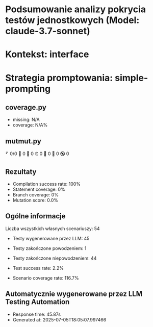 # Podsumowanie analizy pokrycia testów jednostkowych (Model: claude-3.7-sonnet)
# Kontekst: interface
# Strategia promptowania: simple-prompting

## coverage.py
- missing: N/A
- coverage: N/A%

## mutmut.py
⠋ 0/0  🎉 0 🫥 0  ⏰ 0  🤔 0  🙁 0  🔇 0

## Rezultaty
- Compilation success rate: 100%
- Statement coverage: 0%
- Branch coverage: 0%
- Mutation score: 0.0%

## Ogólne informacje

Liczba wszystkich własnych scenariuszy: 54

- Testy wygenerowane przez LLM: 45
- Testy zakończone powodzeniem: 1
- Testy zakończone niepowodzeniem: 44

- Test success rate: 2.2%
- Scenario coverage rate: 116.7%

## Automatycznie wygenerowane przez LLM Testing Automation
- Response time: 45.87s
- Generated at: 2025-07-05T18:05:07.997466

